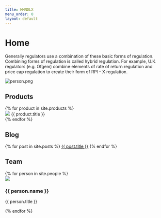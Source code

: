 ```yaml
---
title: HMNDLX
menu_order: 0
layout: default
---
```


# Home

Generally regulators use a combination of these basic forms of regulation. Combining forms of regulation is called hybrid regulation. For example, U.K. regulators (e.g. Ofgem) combine elements of rate of return regulation and price cap regulation to create their form of RPI - X regulation.

![person.png](/uploads/person.png)

## Products

<div class="products">
{% for product in site.products %}
<div class="product__item">
<img src="{{ product.image }}">
{{ product.title }}
</div>
{% endfor %}
</div>

## Blog

<div class="blog">
{% for post in site.posts %}
<a href="{{ post.url | absolute_url }}">{{ post.title }}</a>
{% endfor %}
</div>

## Team

<div class="products">
{% for person in site.people %}
<div class="product__item">
<img src="{{ person.image }}">
<h3>{{ person.name }}</h3>
<p>{{ person.title }}</p>
</div>
{% endfor %}
</div>